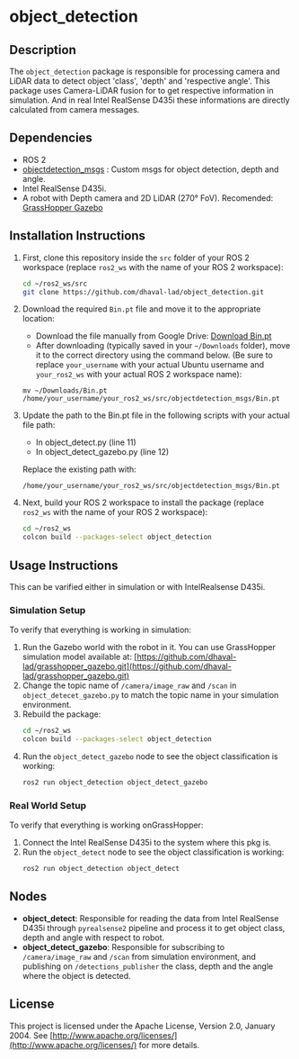 # object_detection

## Description
The `object_detection` package is responsible for processing camera and LiDAR data to detect object 'class', 'depth' and 'respective angle'. This package uses Camera-LiDAR fusion for to get respective information in simulation. And in real Intel RealSense D435i these informations are directly calculated from camera messages. 

## Dependencies
- ROS 2
- [objectdetection_msgs](https://github.com/dhaval-lad/objectdetection_msgs.git) : Custom msgs for object detection, depth and angle.
- Intel RealSense D435i.
- A robot with Depth camera and 2D LiDAR (270° FoV). Recomended: [GrassHopper Gazebo](https://github.com/dhaval-lad/grasshopper_gazebo.git)

## Installation Instructions
1. First, clone this repository inside the `src` folder of your ROS 2 workspace (replace `ros2_ws` with the name of your ROS 2 workspace):
    ```sh
    cd ~/ros2_ws/src
    git clone https://github.com/dhaval-lad/object_detection.git
    ```
2. Download the required `Bin.pt` file and move it to the appropriate location:
    - Download the file manually from Google Drive: [Download Bin.pt](https://drive.google.com/file/d/1NCyYoV9lyguDxOITWGhy7poy5eQ7BJMZ/view?usp=drive_link)
    - After downloading (typically saved in your `~/Downloads` folder), move it to the correct directory using the command below. (Be sure to replace `your_username` with your actual Ubuntu username and `your_ros2_ws` with your actual ROS 2 workspace name):
    ```
    mv ~/Downloads/Bin.pt /home/your_username/your_ros2_ws/src/objectdetection_msgs/Bin.pt
    ```
3. Update the path to the Bin.pt file in the following scripts with your actual file path:
    - In object_detect.py (line 11)
    - In object_detect_gazebo.py (line 12)
    
    Replace the existing path with:
    ```
    /home/your_username/your_ros2_ws/src/objectdetection_msgs/Bin.pt
    ```
4. Next, build your ROS 2 workspace to install the package (replace `ros2_ws` with the name of your ROS 2 workspace):
    ```sh
    cd ~/ros2_ws
    colcon build --packages-select object_detection
    ```

## Usage Instructions
This can be varified either in simulation or with IntelRealsense D435i.
### Simulation Setup
To verify that everything is working in simulation:
1. Run the Gazebo world with the robot in it. You can use GrassHopper simulation model available at: [https://github.com/dhaval-lad/grasshopper_gazebo.git](https://github.com/dhaval-lad/grasshopper_gazebo.git)
2. Change the topic name of `/camera/image_raw` and `/scan` in `object_detecet_gazebo.py` to match the topic name in your simulation environment.
3. Rebuild the package:
    ```sh
    cd ~/ros2_ws
    colcon build --packages-select object_detection
    ```
4. Run the `object_detect_gazebo` node to see the object classification is working:
    ```sh
    ros2 run object_detection object_detect_gazebo
    ```

### Real World Setup
To verify that everything is working onGrassHopper:
1. Connect the Intel RealSense D435i to the system where this pkg is.
2. Run the `object_detect` node to see the object classification is working:
    ```sh
    ros2 run object_detection object_detect
    ```

## Nodes
- **object_detect**: Responsible for reading the data from Intel RealSense D435i through `pyrealsense2` pipeline and process it to get object class, depth and angle with respect to robot. 
- **object_detect_gazebo**: Responsible for subscribing to `/camera/image_raw` and `/scan` from simulation environment, and publishing on `/detections_publisher` the class, depth and the angle where the object is detected.

## License
This project is licensed under the Apache License, Version 2.0, January 2004. See [http://www.apache.org/licenses/](http://www.apache.org/licenses/) for more details.
